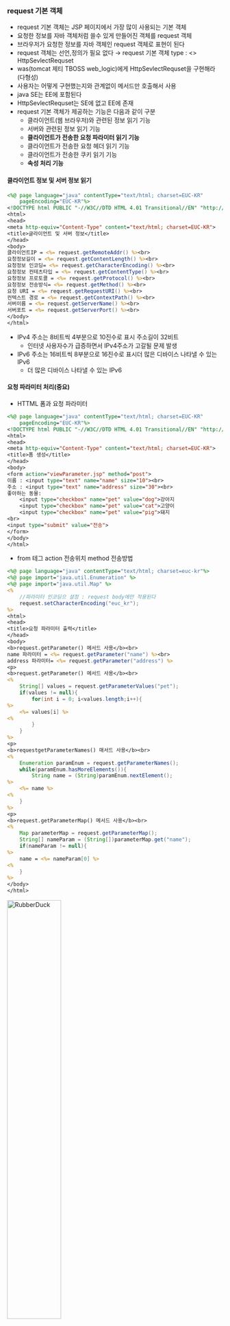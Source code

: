 ### request 기본 객체
* request 기본 객체는 JSP 페이지에서 가장 많이 사용되는 기본 객체
* 요청한 정보를 자바 객체처럼 쓸수 있게 만들어진 객체를 request 객체
* 브라우저가 요청한 정보를 자바 객체인 request 객체로 표현이 된다
* request 객체는 선언,정의가 필요 없다 → request 기본 객체 type : <<interfave>> HttpSevlectRequset
* was(tomcat 제티 TBOSS web_logic)에게 HttpSevlectRequset을 구현해라 (다형성)
* 사용자는 어떻게 구현했는지와 관계없이 메서드만 호출해서 사용
* java SE는 EE에 포함된다
* HttpSevlectRequset는 SE에 없고 EE에 존재
* request 기본 객체가 제공하는 기능은 다음과 같이 구분
  * 클라이언트(웹 브라우저)와 관련된 정보 읽기 기능
  * 서버와 관련된 정보 읽기 기능
  * **클라이언트가 전송한 요청 파라미터 읽기 기능**
  * 클라이언트가 전송한 요청 헤더 읽기 기능
  * 클라이언트가 전송한 쿠키 읽기 기능
  * **속성 처리 기능**
#### 클라이언트 정보 및 서버 정보 읽기
```JSP
<%@ page language="java" contentType="text/html; charset=EUC-KR"
    pageEncoding="EUC-KR"%>
<!DOCTYPE html PUBLIC "-//W3C//DTD HTML 4.01 Transitional//EN" "http://www.w3.org/TR/html4/loose.dtd">
<html>
<head>
<meta http-equiv="Content-Type" content="text/html; charset=EUC-KR">
<title>글라이언트 및 서버 정보</title>
</head>
<body>
클라이언트IP = <%= request.getRemoteAddr() %><br>
요청정보길이 = <%= request.getContentLength() %><br>
요청정보 인코딩= <%= request.getCharacterEncoding() %><br>
요청정보 컨테츠타입 = <%= request.getContentType() %><br>
요청정보 프로토콜 = <%= request.getProtocol() %><br>
요청정보 전송방식= <%= request.getMethod() %><br>
요청 URI = <%= request.getRequestURI() %><br>
컨텍스트 경로 = <%= request.getContextPath() %><br>
서버이름 = <%= request.getServerName() %><br>
서버포트 = <%= request.getServerPort() %><br>
</body>
</html>
```
* IPv4 주소는 8비트씩 4부분으로 10진수로 표시 주소길이 32비트 
  * 인터넷 사용자수가 급증하면서 IPv4주소가 고갈될 문제 발생
* IPv6 주소는 16비트씩 8부분으로 16진수로 표시더 많은 디바이스 나타낼 수 있는 IPv6
  * 더 많은 디바이스 나타낼 수 있는 IPv6
#### 요청 파라미터 처리(중요)
* HTTML 폼과 요청 파라미터
```JSP
<%@ page language="java" contentType="text/html; charset=EUC-KR"
    pageEncoding="EUC-KR"%>
<!DOCTYPE html PUBLIC "-//W3C//DTD HTML 4.01 Transitional//EN" "http://www.w3.org/TR/html4/loose.dtd">
<html>
<head>
<meta http-equiv="Content-Type" content="text/html; charset=EUC-KR">
<title>폼 생성</title>
</head>
<body>
<form action="viewParameter.jsp" method="post">
이름 : <input type="text" name="name" size="10"><br>
주소 : <input type="text" name="address" size="30"><br>
좋아하는 동물:
	<input type="checkbox" name="pet" value="dog">강아지
	<input type="checkbox" name="pet" value="cat">고양이
	<input type="checkbox" name="pet" value="pig">돼지
<br>
<input type="submit" value="전송">
</form>
</body>
</html>
```
* from 테그 action 전송위치 method 전송방법
```JSP
<%@ page language="java" contentType="text/html; charset=euc-kr"%>
<%@ page import="java.util.Enumeration" %>
<%@ page import="java.util.Map" %>
<%
	//파라미터 인코딩으 설정 : request body에만 적용된다
	request.setCharacterEncoding("euc_kr");
%>
<html>
<head>
<title>요청 파라미터 출력</title>
</head>
<body>
<b>request.getParameter() 메서드 사용</b><br>
name 파라미터 = <%= request.getParameter("name") %><br>
address 파라미터= <%= request.getParameter("address") %>
<p>
<b>request.getParameter() 메서드 사용</b><br>
<%
	String[] values = request.getParameterValues("pet");
	if(values != null){
		for(int i = 0; i<values.length;i++){
%>
	<%= values[i] %>
<%
		}
	}
%>
<p>
<b>requestgetParameterNames() 매서드 사용</b><br>
<%
	Enumeration paramEnum = request.getParameterNames();
	while(paramEnum.hasMoreElements()){
		String name = (String)paramEnum.nextElement();
%>
	<%= name %>
<%
	}
%>
<p>
<b>request.getParameterMap() 메서드 사용</b><br>
<%
	Map parameterMap = request.getParameterMap();
	String[] nameParam = (String[])parameterMap.get("name");
	if(nameParam != null){
%>
	name = <%= nameParam[0] %>
<%
	}
%>
</body>
</html>
```
<img src="https://postfiles.pstatic.net/MjAyMjA3MTVfNjYg/MDAxNjU3ODY1MTc4OTI0.gPDHR7TiTQo_SEQ8RRfphsv4MGuXa4GkuBKibBfA0x4g.o-fj1YHWsz_rtEfkrfaCCCTjRtmjihxNyXfzZG4CVDsg.PNG.forget980/image.png?type=w580" width="50%" height="50%" title="px(픽셀) 크기 설정" alt="RubberDuck"></img>
* 전송을 누르면 viewParameter.jsp를 파라미터 목록을 가지고 실행하도록 요청(name = A address = 서울 pet = dog pet = cat name속성 = value속성)전달
* 사용자가 요청하는 행위 자체 추상화한 것이 request 객체
* request.getParameterMap()
	* Map key는 string value는 String[] (값이 한개가 아닌 것들이 있을 수 있다)
* Enumeration는 Iterator<e>와 유사하다
##### form의 action 속성값 get 방식과 post 방식 차이
* 파라미터를 어디에 담아 전달되는가
* GET : 읽기 -> 서버측 data 변경이 일어나지 않는다.(공개되어도 상관없다)
	* http://localhost:8080/07_15/viewParameter.jsp?name=A&address=B&pet=dog
	* get -> 파라미터 정보-> url에 포함(request line)
	* 읽어 오는 용도
	* 쿼리문자열(Query String) ?가 구분자 URL의 뒤에 입력 데이터를 함께 제공하는 가장 단순한 데이터 전달 방법
	* 파라미터를 지우면 목적으로하는 결과를 볼 수 없다
	* 동일한 작업을 많이 해도 변경이되지 않는다
	* request line으로 전달
* POST : 수정, 삭제, 생성 -> 서버측 데이터가 변경이 일어난다.
	* http://localhost:8080/07_15/viewParameter.jsp
	* post -> 파라미터 정보 -> 바디에 포함
	* url로 확인 할 수 없다
	* 수정, 삭제, 생성을 GET할때 사용하면 허용되지 않은 사용자가 허가되지 않은 연산(데이터 변경)이 가능해질 수 있다
	* 보이면 안된는 파라미터 있는 경우 사용 (id, pw) 
	* request body로 전달
* **request.setCharacterEncoding("euc_kr");**
	* 해당 메서드는 파라미터 값을 사용하기 전에 실행해주어야 한다
	* 브라우저가 EU-KR로 보내지 않는다
	* 파라미터 인코딩 설정 - request body에만 적용된다
	* 따라서 post 방식을때만 유효
	* get 방식인 경우 해당 스크립트릿을 추가 해도 글자는 깨진다
	* (page인코딩이 없으면 charset을 따라간다)
* get 인코딩을 보낼때 서유럽 (8859_1)로 전달 다른 인코딩으로 바꾸는 표준이 없다 바꿀 수 있어도 표준방식이 아니다
* GET 방식으로 파라미터 전송 시 인코딩 결정 규칙
	* (표준 인코딩 규칙이 정해져 있지 않기 때문에, 완벽하게 글자 깨지는 현상을 막을 수 없다 상황에 맞춰 사용)
	* <a> 태그의 링크 태그에 쿼리 문자열 추가 : 웹 페이지 인코딩 사요
	* HTTML 폼(FORM)의 method 속성값을 "GET"으로 지정해서 폼을 전송 : 웹 페이지 인코딩 사용
	* 웹 브라우저에 주소에 직접 쿼리 문자열을 포함한 URL 입력 : 웹 브라우저마다 다름
	* HTTP 표준에는 GET 방식으로 전달되는 파라미터 값을 인코딩할 때 어떤 캐릭터셋을 이용해야 한는지에 대한 규칙이 정해져 있지 않다.
	* 표준에 정해진 규틱이 없기 때문에 웹 브라우저마다 처리 방식이 다른 것이다
	* 크롬의 경우 일반적으로 8859_1 인코딩 (영어만 가능 한글지원 안하는 인코딩)
	* 일반적인 브라우저는 request line을 인코딩 할 때 8859_1을 사용
	* 8859_1가 아닌 수 있으므로 브라우저가 인코딩하는 방식을 알아야 한다(브라우저의 버전에 따라 달라지기도 한다)
```JSP
<%@ page language="java" contentType="text/html; charset=EUC-KR"
    pageEncoding="EUC-KR"%>
<!DOCTYPE html PUBLIC "-//W3C//DTD HTML 4.01 Transitional//EN" "http://www.w3.org/TR/html4/loose.dtd">
<html>
<head>
<meta http-equiv="Content-Type" content="text/html; charset=EUC-KR">
<title>Start.jsp</title>
</head>
<body>
	<form action="end.jsp" method="get">
	입력 : <input type="text" name="userInput">
	<input type="submit" />
	</form> 
	<br>
	<a href="end.jsp?userInput=abc">go end<</a>
</body>
</html>
```
```JSP
<%@ page language="java" contentType="text/html; charset=EUC-KR"
    pageEncoding="EUC-KR"%>
<!DOCTYPE html PUBLIC "-//W3C//DTD HTML 4.01 Transitional//EN" "http://www.w3.org/TR/html4/loose.dtd">
<html>
<head>
<meta http-equiv="Content-Type" content="text/html; charset=EUC-KR">
<title>end.jsp</title>
</head>
<body>
	<%
		if(request.getMethod().equalsIgnoreCase("post")){
			//파라미터에 접근하기전에 호출해야한다.
			request.setCharacterEncoding("euc_kr");
	%>
		userInput : <%= request.getParameter("userInput") %>
	<%
		}else{
			String param = request.getParameter("userInput");
			param = new String(param.getBytes("8859_1"),"euc_kr");
	   		//읽어온 8859_1 인코딩된 param을 param.getBytes method를 이요해 바이트 배열로 바꾸고 다시 euc_kr로 인코딩 한다
	   		//무슨 문자든 바이트값으로 표현이 가능하다
	%>
		get 방식(<%= param %>)
	<%
		}
	%>
</body>
</html>
```
* 톰켓 설정을 변경하면 연결된 web 모두에 영향을 준다
* 톰켓이 필요한 프로그램만 관리
